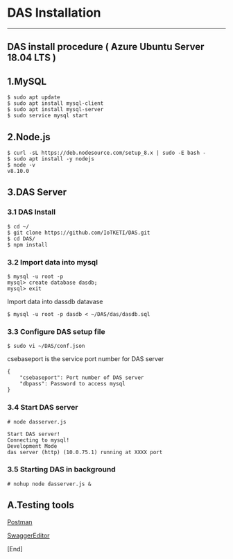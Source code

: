# DAS Installation
-------------------

## DAS install procedure ( Azure Ubuntu Server 18.04 LTS )

## 1.MySQL
```
$ sudo apt update
$ sudo apt install mysql-client
$ sudo apt install mysql-server
$ sudo service mysql start
```

## 2.Node.js
```
$ curl -sL https://deb.nodesource.com/setup_8.x | sudo -E bash -
$ sudo apt install -y nodejs
$ node -v
v8.10.0
```

## 3.DAS Server
### 3.1 DAS Install

```
$ cd ~/
$ git clone https://github.com/IoTKETI/DAS.git
$ cd DAS/
$ npm install
```

### 3.2 Import data into mysql

```
$ mysql -u root -p
mysql> create database dasdb;
mysql> exit

```
Import data into dassdb datavase
```
$ mysql -u root -p dasdb < ~/DAS/das/dasdb.sql
```

### 3.3 Configure DAS setup file

```
$ sudo vi ~/DAS/conf.json
```

csebaseport is the service port number for DAS server

```
{
	"csebaseport": Port number of DAS server
	"dbpass": Password to access mysql
}
```

### 3.4 Start DAS server

```
# node dasserver.js

Start DAS server!
Connecting to mysql!
Development Mode
das server (http) (10.0.75.1) running at XXXX port
```

### 3.5 Starting DAS in background

```
# nohup node dasserver.js &
```


## A.Testing tools

[Postman](https://www.getpostman.com/)

[SwaggerEditor](https://editor.swagger.io/)

[End]
